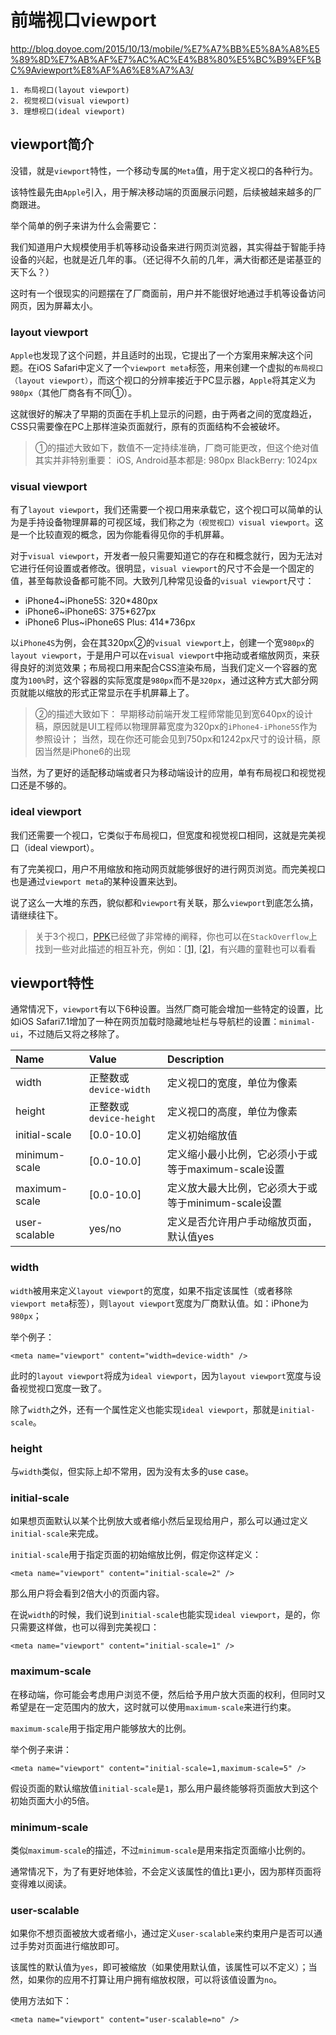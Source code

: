 # 前端视口viewport

http://blog.doyoe.com/2015/10/13/mobile/%E7%A7%BB%E5%8A%A8%E5%89%8D%E7%AB%AF%E7%AC%AC%E4%B8%80%E5%BC%B9%EF%BC%9Aviewport%E8%AF%A6%E8%A7%A3/

```
1. 布局视口(layout viewport)
2. 视觉视口(visual viewport)
3. 理想视口(ideal viewport)
```

## viewport简介

没错，就是`viewport`特性，一个移动专属的`Meta`值，用于定义视口的各种行为。

该特性最先由`Apple`引入，用于解决移动端的页面展示问题，后续被越来越多的厂商跟进。

举个简单的例子来讲为什么会需要它：

我们知道用户大规模使用手机等移动设备来进行网页浏览器，其实得益于智能手持设备的兴起，也就是近几年的事。（还记得不久前的几年，满大街都还是诺基亚的天下么？）

这时有一个很现实的问题摆在了厂商面前，用户并不能很好地通过手机等设备访问网页，因为屏幕太小。



### layout viewport

`Apple`也发现了这个问题，并且适时的出现，它提出了一个方案用来解决这个问题。在iOS Safari中定义了一个`viewport meta`标签，用来创建一个虚拟的`布局视口（layout viewport）`，而这个视口的分辨率接近于PC显示器，`Apple`将其定义为`980px`（其他厂商各有不同①）。

这就很好的解决了早期的页面在手机上显示的问题，由于两者之间的宽度趋近，CSS只需要像在PC上那样渲染页面就行，原有的页面结构不会被破坏。

> ①的描述大致如下，数值不一定持续准确，厂商可能更改，但这个绝对值其实并非特别重要：
> iOS, Android基本都是: 980px
> BlackBerry: 1024px



### visual viewport

有了`layout viewport`，我们还需要一个视口用来承载它，这个视口可以简单的认为是手持设备物理屏幕的可视区域，我们称之为`（视觉视口）visual viewport`。这是一个比较直观的概念，因为你能看得见你的手机屏幕。

对于`visual viewport`，开发者一般只需要知道它的存在和概念就行，因为无法对它进行任何设置或者修改。很明显，`visual viewport`的尺寸不会是一个固定的值，甚至每款设备都可能不同。大致列几种常见设备的`visual viewport`尺寸：

- iPhone4~iPhone5S: 320*480px
- iPhone6~iPhone6S: 375*627px
- iPhone6 Plus~iPhone6S Plus: 414*736px

以`iPhone4S`为例，会在其320px②的`visual viewport`上，创建一个宽`980px`的`layout viewport`，于是用户可以在`visual viewport`中拖动或者缩放网页，来获得良好的浏览效果；布局视口用来配合CSS渲染布局，当我们定义一个容器的宽度为`100%`时，这个容器的实际宽度是`980px`而不是`320px`，通过这种方式大部分网页就能以缩放的形式正常显示在手机屏幕上了。

> ②的描述大致如下：
> 早期移动前端开发工程师常能见到宽640px的设计稿，原因就是UI工程师以物理屏幕宽度为320px的`iPhone4-iPhone5S`作为参照设计；
> 当然，现在你还可能会见到750px和1242px尺寸的设计稿，原因当然是iPhone6的出现

当然，为了更好的适配移动端或者只为移动端设计的应用，单有布局视口和视觉视口还是不够的。



### ideal viewport

我们还需要一个视口，它类似于布局视口，但宽度和视觉视口相同，这就是完美视口（ideal viewport）。

有了完美视口，用户不用缩放和拖动网页就能够很好的进行网页浏览。而完美视口也是通过`viewport meta`的某种设置来达到。

说了这么一大堆的东西，貌似都和`viewport`有关联，那么`viewport`到底怎么搞，请继续往下。

> 关于3个视口，[PPK](http://www.quirksmode.org/)已经做了非常棒的阐释，你也可以在`StackOverflow`上找到一些对此描述的相互补充，例如：[[1\]](http://stackoverflow.com/questions/6333927/difference-between-visual-viewport-and-layout-viewport), [[2\]](http://stackoverflow.com/questions/7344886/visual-viewport-vs-layout-viewport-on-mobile-devices)，有兴趣的童鞋也可以看看



## viewport特性

通常情况下，`viewport`有以下6种设置。当然厂商可能会增加一些特定的设置，比如iOS Safari7.1增加了一种在网页加载时隐藏地址栏与导航栏的设置：`minimal-ui`，不过随后又将之移除了。

| Name          | Value                   | Description                                         |
| :------------ | :---------------------- | :-------------------------------------------------- |
| width         | 正整数或`device-width`  | 定义视口的宽度，单位为像素                          |
| height        | 正整数或`device-height` | 定义视口的高度，单位为像素                          |
| initial-scale | [0.0-10.0]              | 定义初始缩放值                                      |
| minimum-scale | [0.0-10.0]              | 定义缩小最小比例，它必须小于或等于maximum-scale设置 |
| maximum-scale | [0.0-10.0]              | 定义放大最大比例，它必须大于或等于minimum-scale设置 |
| user-scalable | yes/no                  | 定义是否允许用户手动缩放页面，默认值yes             |



### width

`width`被用来定义`layout viewport`的宽度，如果不指定该属性（或者移除`viewport meta`标签），则`layout viewport`宽度为厂商默认值。如：iPhone为`980px`；

举个例子：

```
<meta name="viewport" content="width=device-width" />
```

此时的`layout viewport`将成为`ideal viewport`，因为`layout viewport`宽度与设备视觉视口宽度一致了。

除了`width`之外，还有一个属性定义也能实现`ideal viewport`，那就是`initial-scale`。



### height

与`width`类似，但实际上却不常用，因为没有太多的use case。



### initial-scale

如果想页面默认以某个比例放大或者缩小然后呈现给用户，那么可以通过定义`initial-scale`来完成。

`initial-scale`用于指定页面的初始缩放比例，假定你这样定义：

```
<meta name="viewport" content="initial-scale=2" />
```

那么用户将会看到2倍大小的页面内容。

在说`width`的时候，我们说到`initial-scale`也能实现`ideal viewport`，是的，你只需要这样做，也可以得到完美视口：

```
<meta name="viewport" content="initial-scale=1" />
```



### maximum-scale

在移动端，你可能会考虑用户浏览不便，然后给予用户放大页面的权利，但同时又希望是在一定范围内的放大，这时就可以使用`maximum-scale`来进行约束。

`maximum-scale`用于指定用户能够放大的比例。

举个例子来讲：

```
<meta name="viewport" content="initial-scale=1,maximum-scale=5" />
```

假设页面的默认缩放值`initial-scale`是`1`，那么用户最终能够将页面放大到这个初始页面大小的5倍。



### minimum-scale

类似`maximum-scale`的描述，不过`minimum-scale`是用来指定页面缩小比例的。

通常情况下，为了有更好地体验，不会定义该属性的值比`1`更小，因为那样页面将变得难以阅读。



### user-scalable

如果你不想页面被放大或者缩小，通过定义`user-scalable`来约束用户是否可以通过手势对页面进行缩放即可。

该属性的默认值为`yes`，即可被缩放（如果使用默认值，该属性可以不定义）；当然，如果你的应用不打算让用户拥有缩放权限，可以将该值设置为`no`。

使用方法如下：

```
<meta name="viewport" content="user-scalable=no" />
```



